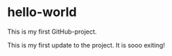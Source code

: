 # hello-world

This is my first GitHub-project.

This is my first update to the project. It is sooo exiting!



